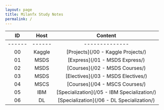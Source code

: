 ```yaml
---
layout: page
title: Milanfx Study Notes
permalink: /
---
```


| ID     | Host   | Content        |
|:------:|:------:|:--------------:|
| ------ | ------ | -------------- |
| 00 | Kaggle| [Projects](/00 - Kaggle Projects/)          |
| 01 | MSDS  | [Express](/01 - MSDS Express/)              |
| 02 | MSDS  | [Courses](/02 - MSDS Courses/)              |
| 03 | MSDS  | [Electives](/03 - MSDS Electives/)          |
| 04 | MSCS  | [Courses](/04 - MSCS Courses/)              |
| 05 | IBM   | [Specialization](/05 - IBM Specialization/) |
| 06 | DL    | [Specialization](/06 - DL Specialization/)  |




